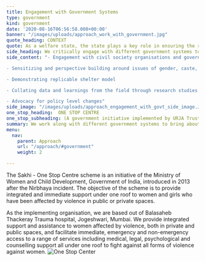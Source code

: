 ```yaml
---
title: Engagement with Government Systems
type: government
kind: government
date: '2020-08-16T06:56:58.000+00:00'
banner: "/images/uploads/approach_work_with_government.jpg"
quote_heading: CONTEXT
quote: As a welfare state, the state plays a key role in ensuring the rights and welfare of all its citizens.
side_heading: We critically engage with different government systems to ensure programmatic and policy changes in their engagement around the issue.
side_content: "- Engagement with civil society organisations and government systems like Women and Child Department, Labour Department, Government Hospitals

- Sensitizing and perspective building around issues of gender, caste, gender based violence, mental health.

- Demonstrating replicable shelter model

- Collating data and learnings from the field through research studies to build collective knowledge around the lived realities of homeless young women.

- Advocacy for policy level changes"
side_image: "/images/uploads/approach_engagement_with_govt_side_image.JPG"
one_stop_heading:  ONE STOP CENTRE 
one_stop_subheading: (A government initiative implemented by URJA Trust)
summary: We work along with different government systems to bring about policy changes.
menu:
  nav:
    parent: Approach
    url: "/approach/#government"
    weight: 2

---
```


The Sakhi - One Stop Centre scheme is an initiative of the Ministry of Women and Child Development, Government of India, introduced in 2013 after the Nirbhaya incident. The objective of the scheme is to provide integrated and immediate support under one roof to women and girls who have been affected by violence in public or private spaces. 

As the implementing organisation, we are based out of Balasaheb Thackeray Trauma hospital, Jogeshwari, Mumbai. We provide integrated support and assistance to women affected by violence, both in private and public spaces, and facilitate immediate, emergency and non-emergency access to a range of services including medical, legal, psychological and counselling support all under one roof to fight against all forms of violence against women.
![One Stop Center]()
